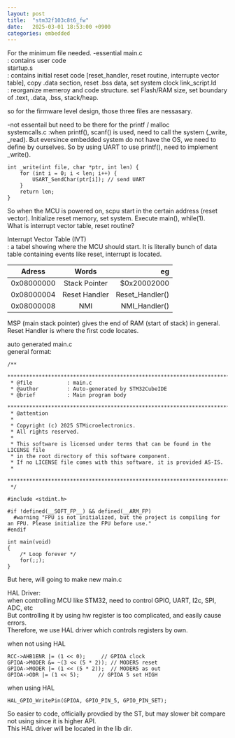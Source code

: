 ```yaml
---
layout: post
title:  "stm32f103c8t6_fw"
date:   2025-03-01 18:53:00 +0900
categories: embedded
---
```


For the minimum file needed. -essential 
main.c  
: contains user code  
startup.s  
: contains initial reset code [reset_handler, reset routine, interrupte vector table], copy .data section, reset .bss data, set system clock 
link_script.ld  
: reorganize memeroy and code structure. set Flash/RAM size, set boundary of .text, .data, .bss, stack/heap.  
  
so for the firmware level design, those three files are nessasary.  
  
-not essentail but need to be there for the printf / malloc  
systemcalls.c
:when printf(), scanf() is used, need to call the system (_write, _read). But eversince embedded system do not have the OS, we need to define by ourselves. So by using UART to use printf(), need to implement _write().  

```
int _write(int file, char *ptr, int len) {
    for (int i = 0; i < len; i++) {
        USART_SendChar(ptr[i]); // send UART
    }
    return len;
}
```


So when the MCU is powered on, scpu start in the certain address (reset vector). Initialize reset memory, set system. Execute main(), while(1).  
What is interrupt vector table, reset routine?  
  
Interrupt Vector Table (IVT)  
: a tabel showing where the MCU should start. It is literally bunch of data table containing events like reset, interrupt is located. 

| Adress        | Words           | eg  |
| ------------- |:-------------:| -----:|
| 0x08000000	| Stack Pointer | $0x20002000 |
| 0x08000004    | Reset Handler | Reset_Handler() |
| 0x08000008    | NMI           | NMI_Handler() |
  
MSP (main stack pointer) gives the end of RAM (start of stack) in general.  
Reset Handler is where the first code locates.  



auto generated main.c  
general format:  
```
/**
 ******************************************************************************
 * @file           : main.c
 * @author         : Auto-generated by STM32CubeIDE
 * @brief          : Main program body
 ******************************************************************************
 * @attention
 *
 * Copyright (c) 2025 STMicroelectronics.
 * All rights reserved.
 *
 * This software is licensed under terms that can be found in the LICENSE file
 * in the root directory of this software component.
 * If no LICENSE file comes with this software, it is provided AS-IS.
 *
 ******************************************************************************
 */

#include <stdint.h>

#if !defined(__SOFT_FP__) && defined(__ARM_FP)
  #warning "FPU is not initialized, but the project is compiling for an FPU. Please initialize the FPU before use."
#endif

int main(void)
{
    /* Loop forever */
	for(;;);
}
```
  
But here, will going to make new main.c  


HAL Driver:  
when controlling MCU like STM32, need to control GPIO, UART,  I2c, SPI, ADC, etc  
But controlling it by using hw register is too complicated, and easily cause errors.  
Therefore, we use HAL driver which controls registers by own.  

when not using HAL  
```
RCC->AHB1ENR |= (1 << 0);     // GPIOA clock
GPIOA->MODER &= ~(3 << (5 * 2)); // MODER5 reset
GPIOA->MODER |= (1 << (5 * 2));  // MODER5 as out
GPIOA->ODR |= (1 << 5);      // GPIOA 5 set HIGH
```

when using HAL
```
HAL_GPIO_WritePin(GPIOA, GPIO_PIN_5, GPIO_PIN_SET);
```

So easier to code, officially provdied by the ST, but may slower bit compare not using since it is higher API.  
This HAL driver will be located in the lib dir.  

